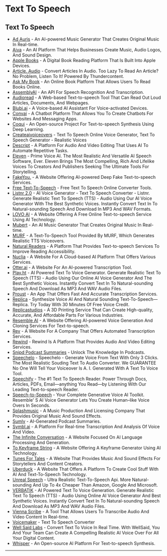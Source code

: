 # Text To Speech

## Text To Speech

* [Ad Auris](https://play.ad-auris.com/) - An AI-powered Music Generator That Creates Original Music In Real-time.
* [Aiva](https://www.aiva.ai/) - An AI Platform That Helps Businesses Create Music, Audio Logos, And Sound Design.
* [Apple Books](https://www.apple.com/in/apple-books/) - A Digital Book Reading Platform That Is Built Into Apple Devices.
* [Article. Audio](http://article.audio) - Convert Articles In Audio. Too Lazy To Read An Article? No Problem, Listen To It! Powered By Thundercontent.
* [Ask My Book](https://askmybook.com/) - An Online Book Platform That Allows Users To Read Books Online.
* [AssemblyAI](https://www.assemblyai.com/) - An API For Speech Recognition And Transcription.
* [Audioread](https://audioread.com/) - A Web-based Text-to-speech Tool That Can Read Out Loud Articles, Documents, And Webpages.
* [Blubi.ai](https://blubi.ai/) - A Voice-based AI Assistant For Voice-activated Devices.
* [Convai](https://www.convai.com/) - A Chatbot Platform That Allows You To Create Chatbots For Websites And Messaging Apps.
* [Coqui](https://coqui.ai/) - An Open-source Project For Text-to-speech Synthesis Using Deep Learning.
* [Createaivoiceovers](http://createaivoiceovers.com) - Text To Speech Online Voice Generator, Text To Speech Generator - Realistic Voices
* [Descript](https://www.descript.com/overdub) - A Platform For Audio And Video Editing That Uses AI To Automate Repetitive Tasks.
* [Eleven](https://beta.elevenlabs.io/) - Prime Voice AI. The Most Realistic And Versatile AI Speech Software, Ever. Eleven Brings The Most Compelling, Rich And Lifelike Voices To Creators And Publishers Seeking The Ultimate Tools For Storytelling.
* [FakeYou.](https://fakeyou.com/) - A Website Offering AI-powered Deep Fake Text-to-speech Services.
* [Free Text-To-Speech](http://www.text-to-speech.online) - Free Text To Speech Online Converter Tools.
* [Listnr 2.0](https://www.listnr.tech/) - AI Voice Generator - Text To Speech Converter - Listnr. Generate Realistic Text To Speech (TTS) - Audio Using Our AI Voice Generator With The Best Synthetic Voices. Instantly Convert Text In To Natural-sounding Speech And Download In MP3 And WAV Formats.
* [LOVO AI](https://www.lovo.ai/) - A Website Offering A Free Online Text-to-speech Service Using AI Technology.
* [Mubert](https://mubert.com/) - An AI Music Generator That Creates Original Music In Real-time.
* [MURF](https://murf.ai/text-to-speech) - A Text-To-Speech Tool Provided By MURF, Which Generates Realistic TTS Voiceovers.
* [Natural Readers](http://www.naturalreaders.com) - A Platform That Provides Text-to-speech Services To Improve Reading Accessibility.
* [Nuclia](https://nuclia.cloud/at/mthrfckr/mthrfckr) - A Website For A Cloud-based AI Platform That Offers Various Services.
* [Otter.ai](https://otter.ai/home?f=home) - A Website For An AI-powered Transcription Tool.
* [Play.ht](http://play.ht) - AI Powered Text To Voice Generator. Generate Realistic Text To Speech (TTS) - Audio Using Our Online AI Voice Generator And The Best Synthetic Voices. Instantly Convert Text In To Natural-sounding Speech And Download As MP3 And WAV Audio Files.
* [Proust](https://proust.app/) - An App That Offers Fast And Accurate Transcription Services.
* [Replica](http://replicastudios.com) - Synthesize Voice AI And Natural Sounding Text-To-Speech—Replica. Try Today With 30 Minutes Of Free Voice Credit.
* [Replicastudios](https://www.replicastudios.com/) - A 3D Printing Service That Can Create High-quality, Accurate, And Affordable Parts For Various Industries.
* [Resemble AI](https://www.resemble.ai/) - A Website Offering AI-powered Voice Generation And Cloning Services For Text-to-speech.
* [Rev](https://www.rev.com) - A Website For A Company That Offers Automated Transcription Services.
* [Rewind](https://www.rewind.ai/) - Rewind Is A Platform That Provides Audio And Video Editing Services.
* [Snipd Podcast Summaries](http://www.snipd.com) - Unlock The Knowledge In Podcasts.
* [Speechelo](http://speechelo.com) - Speechelo - Generate Voice From Text With Only 3 Clicks. The Most Realistic Souding Text To Audio Converter. We GUARANTEE No One Will Tell Your Voiceover Is A. I. Generated With A Text To Voice Tool.
* [Speechify](http://speechify.com) - The #1 Text To Speech Reader. Power Through Docs, Articles, PDFs, Email—anything You Read—by Listening With Our Leading Text-to-speech Reader.
* [Speech-to-Speech](http://www.resemble.ai) - Your Complete Generative Voice AI Toolkit. Resemble' S AI Voice Generator Lets You Create Human–like Voice Overs In Seconds.
* [Splashmusic](https://www.splashmusic.com/) - A Music Production And Licensing Company That Provides Original Music And Sound Effects.
* [Sumly](http://www.sumly.ai) - AI-Generated Podcast Summaries.
* [Symbl.ai](https://symbl.ai/) - A Platform For Real-time Transcription And Analysis Of Voice And Video.
* [The Infinite Conversation](https://infiniteconversation.com/) - A Website Focused On AI Language Processing And Generation.
* [To Keyframe String](https://www.chigozie.co.uk/-keyframe-generator) - A Website Offering A Keyframe Generator Using AI Technology.
* [Tunes For Tales](http://tunesfortales.fun) - A Website That Provides Music And Sound Effects For Storytellers And Content Creators.
* [Uberduck](https://app.uberduck.ai/speak#mode=tts-basic\&voice=zwf) - A Website That Offers A Platform To Create Cool Stuff With AI And Text-To-Speech Technology.
* [Unreal Speech](http://unrealspeech.up.railway.app) - Ultra Realistic Text-To-Speech Api. More Natural-sounding And Up To 4x Cheaper Than Amazon, Google And Microsoft.
* [VERBATIK](http://verbatik.com) - AI Powered Text To Voice Generation. Generate Realistic Text To Speech (TTS) - Audio Using Online AI Voice Generator And Best Synthetic Voices. Instantly Convert Text In To Natural-sounding Speech And Download As MP3 And WAV Audio Files.
* [Vienna Scribe](https://vienna.earth/meta/scribe) - A Tool That Allows Users To Transcribe Audio And Video Content In Real-time.
* [Voicemaker](http://voicemaker.in) - Text To Speech Converter
* [Well Said Labs](https://wellsaidlabs.com/) - Convert Text To Voice In Real Time. With WellSaid, You And Your Team Can Create A Compelling Realistic AI Voice Over For All Your Digital Content.
* [Whisper](https://github.com/openai/whisper) - An Open-source AI Platform For Text-to-speech Synthesis.

***
